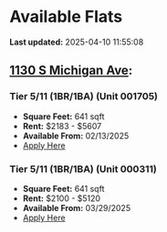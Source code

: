 # Available Flats

**Last updated:** 2025-04-10 11:55:08

## [1130 S Michigan Ave](https://1130smichigan.com/wp-json/floorplans/v1/available-units):
### Tier 5/11 (1BR/1BA) (Unit 001705)
- **Square Feet:** 641 sqft
- **Rent:** $2183 - $5607
- **Available From:** 02/13/2025
- [Apply Here](https://1130smichigan.securecafe.com/onlineleasing/eleven-thirty/oleapplication.aspx?stepname=RentalOptions&myOlePropertyId=638530&FloorPlanID=2321070&UnitID=11312608&header=1)

### Tier 5/11 (1BR/1BA) (Unit 000311)
- **Square Feet:** 641 sqft
- **Rent:** $2100 - $5120
- **Available From:** 03/29/2025
- [Apply Here](https://1130smichigan.securecafe.com/onlineleasing/eleven-thirty/oleapplication.aspx?stepname=RentalOptions&myOlePropertyId=638530&FloorPlanID=2321070&UnitID=11312586&header=1)

